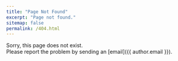 ```yaml
---
title: "Page Not Found"
excerpt: "Page not found."
sitemap: false
permalink: /404.html
---
```


Sorry, this page does not exist.  <br/>
Please report the problem by sending an [email]({{ author.email }}).
